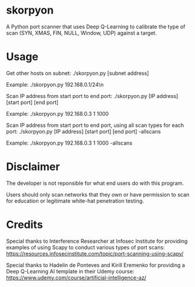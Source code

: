 # skorpyon
A Python port scanner that uses Deep Q-Learning to calibrate the type of scan (SYN, XMAS, FIN, NULL, Window, UDP) against a target.

# Usage
Get other hosts on subnet: ./skorpyon.py [subnet address]

Example: ./skorpyon.py 192.168.0.1/24\n

Scan IP address from start port to end port: ./skorpyon.py [IP address] [start port] [end port]

Example: ./skorpyon.py 192.168.0.3 1 1000

Scan IP address from start port to end port, using all scan types for each port: ./skorpyon.py [IP address] [start port] [end port] -allscans

Example: ./skorpyon.py 192.168.0.3 1 1000 -allscans

# Disclaimer
The developer is not reponsible for what end users do with this program.

Users should only scan networks that they own or have permission to scan for education or legitimate white-hat penetration testing.

# Credits

Special thanks to Interference Researcher at Infosec Institute for providing examples of using Scapy to conduct various types of port scans: https://resources.infosecinstitute.com/topic/port-scanning-using-scapy/

Special thanks to Hadelin de Ponteves and Kirill Eremenko for providing a Deep Q-Learning AI template in their Udemy course: https://www.udemy.com/course/artificial-intelligence-az/


